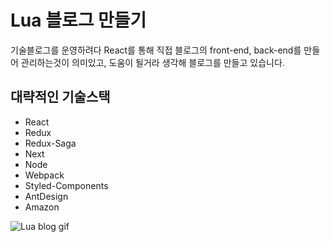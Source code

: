 Lua 블로그 만들기
=============

기술블로그를 운영하려다 React를 통해 직접 블로그의 front-end, back-end를 만들어 관리하는것이 의미있고, 도움이 될거라 생각해 블로그를 만들고 있습니다.

대략적인 기술스택
-------------
<ul>
  <li>React</li>
  <li>Redux</li>
  <li>Redux-Saga</li>
  <li>Next</li>
  <li>Node</li>
  <li>Webpack</li>
  <li>Styled-Components</li>
  <li>AntDesign</li>
  <li>Amazon</li>
</ul>

![Lua blog gif](./images/blog.gif)